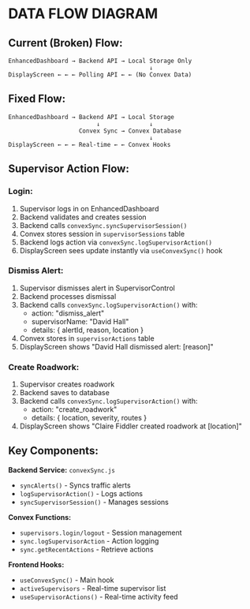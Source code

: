 # DATA FLOW DIAGRAM

## Current (Broken) Flow:
```
EnhancedDashboard → Backend API → Local Storage Only
                                        ↓
DisplayScreen ← ← ← Polling API ← ← (No Convex Data)
```

## Fixed Flow:
```
EnhancedDashboard → Backend API → Local Storage
                         ↓              ↓
                    Convex Sync → Convex Database
                                        ↓
DisplayScreen ← ← ← Real-time ← ← Convex Hooks
```

## Supervisor Action Flow:

### Login:
1. Supervisor logs in on EnhancedDashboard
2. Backend validates and creates session
3. Backend calls `convexSync.syncSupervisorSession()`
4. Convex stores session in `supervisorSessions` table
5. Backend logs action via `convexSync.logSupervisorAction()`
6. DisplayScreen sees update instantly via `useConvexSync()` hook

### Dismiss Alert:
1. Supervisor dismisses alert in SupervisorControl
2. Backend processes dismissal
3. Backend calls `convexSync.logSupervisorAction()` with:
   - action: "dismiss_alert"
   - supervisorName: "David Hall"
   - details: { alertId, reason, location }
4. Convex stores in `supervisorActions` table
5. DisplayScreen shows "David Hall dismissed alert: [reason]"

### Create Roadwork:
1. Supervisor creates roadwork
2. Backend saves to database
3. Backend calls `convexSync.logSupervisorAction()` with:
   - action: "create_roadwork"
   - details: { location, severity, routes }
4. DisplayScreen shows "Claire Fiddler created roadwork at [location]"

## Key Components:

**Backend Service:** `convexSync.js`
- `syncAlerts()` - Syncs traffic alerts
- `logSupervisorAction()` - Logs actions
- `syncSupervisorSession()` - Manages sessions

**Convex Functions:**
- `supervisors.login/logout` - Session management
- `sync.logSupervisorAction` - Action logging
- `sync.getRecentActions` - Retrieve actions

**Frontend Hooks:**
- `useConvexSync()` - Main hook
- `activeSupervisors` - Real-time supervisor list
- `useSupervisorActions()` - Real-time activity feed
